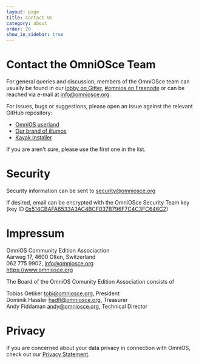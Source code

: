 ```yaml
---
layout: page
title: Contact Us
category: about
order: 20
show_in_sidebar: true
---
```


# Contact the OmniOSce Team

For general queries and discussion, members of the OmniOSce team can
usually be found in our [lobby on Gitter](https://gitter.im/omniosorg/Lobby),
[#omnios on Freenode](http://webchat.freenode.net?randomnick=1&channels=%23omnios&uio=d4)
or can be reached via e-mail at <info@omniosce.org>.

For issues, bugs or suggestions, please open an issue against the relevant
GitHub repository:

* [OmniOS userland](https://github.com/omniosorg/omnios-build/issues/new)
* [Our brand of illumos](https://github.com/omniosorg/illumos-omnios/issues/new)
* [Kayak Installer](https://github.com/omniosorg/kayak/issues/new)

If you are aren't sure, please use the first one in the list.

# Security

Security information can be sent to <security@omniosce.org>

If desired, email can be encrypted with the OmniOSce Security Team key
<br>
(key ID
[0x514CBAFA6533A3AC4BCF037B796F7C4C3FC646C2](https://sks-keyservers.net/pks/lookup?op=get&search=0x514CBAFA6533A3AC4BCF037B796F7C4C3FC646C2))

# Impressum

OmniOS Community Edition Associaction<br/>
Aarweg 17, 4600 Olten, Switzerland <br/>
062 775 9902, info@omniosce.org<br/>
<https://www.omniosce.org>

The Board of the OmniOS Comunity Edition Association consists of

Tobias Oetiker <tobi@omniosce.org>, President<br/>
Dominik Hassler <hadfl@omniosce.org>, Treasurer<br/>
Andy Fiddaman <andy@omniosce.org>, Technical Director

# Privacy

If you are concerned about your data privacy in connection with OmniOS,
check out our [Privacy Statement](privacy.html).
